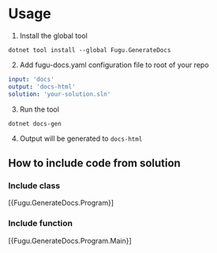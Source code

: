 Usage
=============================================================

1. Install the global tool

```
dotnet tool install --global Fugu.GenerateDocs
```

2. Add fugu-docs.yaml configuration file to root of your repo

```yaml
input: 'docs'
output: 'docs-html'
solution: 'your-solution.sln'
```

3. Run the tool

```
dotnet docs-gen
```

4. Output will be generated to `docs-html`


## How to include code from solution

### Include class

[{Fugu.GenerateDocs.Program}]

### Include function

[{Fugu.GenerateDocs.Program.Main}]
